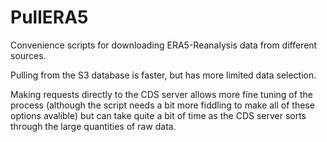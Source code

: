 # PullERA5
Convenience scripts for downloading ERA5-Reanalysis data from different sources.

Pulling from the S3 database is faster, but has more limited data selection.

Making requests directly to the CDS server allows more fine tuning of the process (although the script needs a bit more fiddling to make all of these options avalible) but can take quite a bit of time as the CDS server sorts through the large quantities of raw data. 
